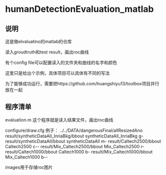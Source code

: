 # humanDetectionEvaluation_matlab

## 说明
这是做elvaluatino的matlab的仓库

读入groudtruth和test result，画出roc曲线

有个config file可以配置读入的文件夹和曲线的名字和颜色

这里只是给出个示例，具体项目可以具体有不同的写法

为了能够成功运行，需要把https://github.com/huangshiyu13/toolbox项目并行放在一起

## 程序清单
evaluation.m 这个程序就是读入结果文件，画出roc曲线


configure/draw.cfg 
例子：
../../DATA/dangerousFinal/allResizedAno
result/syntheticDataAll_InriaBkg/bbout syntheticDataAll_InriaBkg g-
result/syntheticDataAll/bbout syntheticDataAll m-
result/Caltech2500/bbout Caltech2500 c--
result/Mix_Caltech2500/bbout Mix_Caltech2500 r-
result/Caltech1000/bbout Caltech1000 b-
result/Mix_Caltech1000/bbout Mix_Caltech1000 b--

images用于存储roc图片

